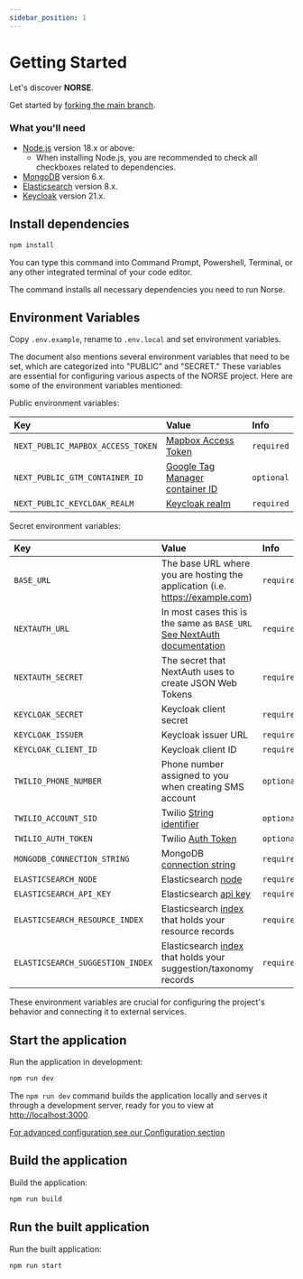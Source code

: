 ```yaml
---
sidebar_position: 1
---
```


# Getting Started

Let's discover **NORSE**.

Get started by [forking the main branch](https://github.com/211-Connect/Norse/fork).

### What you'll need

- [Node.js](https://nodejs.org/en/download/) version 18.x or above:
  - When installing Node.js, you are recommended to check all checkboxes related to dependencies.
- [MongoDB](https://www.mongodb.com/download-center/community/releases) version 6.x.
- [Elasticsearch](https://www.elastic.co/downloads/elasticsearch) version 8.x.
- [Keycloak](https://www.keycloak.org/downloads) version 21.x.

## Install dependencies

```bash
npm install
```

You can type this command into Command Prompt, Powershell, Terminal, or any other integrated terminal of your code editor.

The command installs all necessary dependencies you need to run Norse.

## Environment Variables

Copy `.env.example`, rename to `.env.local` and set environment variables.

The document also mentions several environment variables that need to be set, which are categorized into "PUBLIC" and "SECRET." These variables are essential for configuring various aspects of the NORSE project. Here are some of the environment variables mentioned:

Public environment variables:

| Key                               | Value                                                                                                                                                                     | Info       |
| :-------------------------------- | :------------------------------------------------------------------------------------------------------------------------------------------------------------------------ | :--------- |
| `NEXT_PUBLIC_MAPBOX_ACCESS_TOKEN` | [Mapbox Access Token](https://docs.mapbox.com/api/overview/)                                                                                                              | `required` |
| `NEXT_PUBLIC_GTM_CONTAINER_ID`    | [Google Tag Manager container ID](https://support.google.com/tagmanager/answer/12974036?hl=en#:~:text=In%20Tag%20Manager%2C%20click%20Workspace,as%20%22GTM%2DXXXXXX%22.) | `optional` |
| `NEXT_PUBLIC_KEYCLOAK_REALM`      | [Keycloak realm](https://www.keycloak.org/docs/latest/server_admin/#configuring-realms)                                                                                   | `required` |

Secret environment variables:

| Key                              | Value                                                                                                                                               | Info       |
| :------------------------------- | :-------------------------------------------------------------------------------------------------------------------------------------------------- | :--------- |
| `BASE_URL`                       | The base URL where you are hosting the application (i.e. https://example.com)                                                                       | `required` |
| `NEXTAUTH_URL`                   | In most cases this is the same as `BASE_URL` [See NextAuth documentation](https://next-auth.js.org/getting-started/example#deploying-to-production) | `required` |
| `NEXTAUTH_SECRET`                | The secret that NextAuth uses to create JSON Web Tokens                                                                                             | `required` |
| `KEYCLOAK_SECRET`                | Keycloak client secret                                                                                                                              | `required` |
| `KEYCLOAK_ISSUER`                | Keycloak issuer URL                                                                                                                                 | `required` |
| `KEYCLOAK_CLIENT_ID`             | Keycloak client ID                                                                                                                                  | `required` |
| `TWILIO_PHONE_NUMBER`            | Phone number assigned to you when creating SMS account                                                                                              | `optional` |
| `TWILIO_ACCOUNT_SID`             | Twilio [String identifier](https://www.twilio.com/docs/glossary/what-is-a-sid)                                                                      | `optional` |
| `TWILIO_AUTH_TOKEN`              | Twilio [Auth Token](https://help.twilio.com/articles/223136027-Auth-Tokens-and-How-to-Change-Them)                                                  | `optional` |
| `MONGODB_CONNECTION_STRING`      | MongoDB [connection string](https://www.mongodb.com/docs/manual/reference/connection-string/)                                                       | `required` |
| `ELASTICSEARCH_NODE`             | Elasticsearch [node](https://www.elastic.co/guide/en/elasticsearch/reference/current/modules-node.html)                                             | `required` |
| `ELASTICSEARCH_API_KEY`          | Elasticsearch [api key](https://www.elastic.co/guide/en/elasticsearch/reference/current/security-api-create-api-key.html)                           | `required` |
| `ELASTICSEARCH_RESOURCE_INDEX`   | Elasticsearch [index](https://www.elastic.co/blog/what-is-an-elasticsearch-index) that holds your resource records                                  | `required` |
| `ELASTICSEARCH_SUGGESTION_INDEX` | Elasticsearch [index](https://www.elastic.co/blog/what-is-an-elasticsearch-index) that holds your suggestion/taxonomy records                       | `required` |

These environment variables are crucial for configuring the project's behavior and connecting it to external services.

## Start the application

Run the application in development:

```bash
npm run dev
```

The `npm run dev` command builds the application locally and serves it through a development server, ready for you to view at [http://localhost:3000](http://localhost:3000).

[For advanced configuration see our Configuration section](./configuration)

## Build the application

Build the application:

```bash
npm run build
```

## Run the built application

Run the built application:

```bash
npm run start
```

